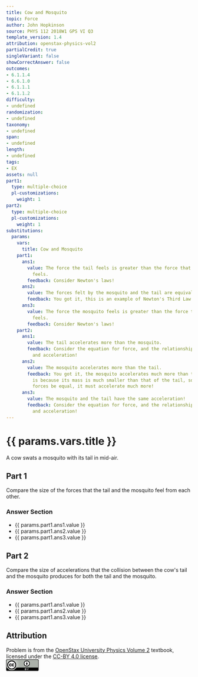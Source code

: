 ```yaml
---
title: Cow and Mosquito
topic: Force
author: John Hopkinson
source: PHYS 112 2018W1 GPS VI Q3
template_version: 1.4
attribution: openstax-physics-vol2
partialCredit: true
singleVariant: false
showCorrectAnswer: false
outcomes:
- 6.1.1.4
- 6.6.1.0
- 6.1.1.1
- 6.1.1.2
difficulty:
- undefined
randomization:
- undefined
taxonomy:
- undefined
span:
- undefined
length:
- undefined
tags:
- EX
assets: null
part1:
  type: multiple-choice
  pl-customizations:
    weight: 1
part2:
  type: multiple-choice
  pl-customizations:
    weight: 1
substitutions:
  params:
    vars:
      title: Cow and Mosquito
    part1:
      ans1:
        value: The force the tail feels is greater than the force that the mosquito
          feels.
        feedback: Consider Newton's laws!
      ans2:
        value: The forces felt by the mosquito and the tail are equivalent.
        feedback: You got it, this is an example of Newton's Third Law!
      ans3:
        value: The force the mosquito feels is greater than the force that the tail
          feels.
        feedback: Consider Newton's laws!
    part2:
      ans1:
        value: The tail accelerates more than the mosquito.
        feedback: Consider the equation for force, and the relationship between mass
          and acceleration!
      ans2:
        value: The mosquito accelerates more than the tail.
        feedback: You got it, the mosquito accelerates much more than the tail! This
          is because its mass is much smaller than that of the tail, so to have the
          forces be equal, it must accelerate much more!
      ans3:
        value: The mosquito and the tail have the same acceleration!
        feedback: Consider the equation for force, and the relationship between mass
          and acceleration!
---
```

# {{ params.vars.title }}
A cow swats a mosquito with its tail in mid-air.

## Part 1

Compare the size of the forces that the tail and the mosquito feel from each other.

### Answer Section

- {{ params.part1.ans1.value }}
- {{ params.part1.ans2.value }}
- {{ params.part1.ans3.value }}

## Part 2

Compare the size of accelerations that the collision between the cow's tail and the mosquito produces for both the tail and the mosquito.

### Answer Section

- {{ params.part1.ans1.value }}
- {{ params.part1.ans2.value }}
- {{ params.part1.ans3.value }}

## Attribution

Problem is from the [OpenStax University Physics Volume 2](https://openstax.org/details/books/university-physics-volume-2) textbook, licensed under the [CC-BY 4.0 license](https://creativecommons.org/licenses/by/4.0/).<br>![Image representing the Creative Commons 4.0 BY license.](https://raw.githubusercontent.com/firasm/bits/master/by.png)